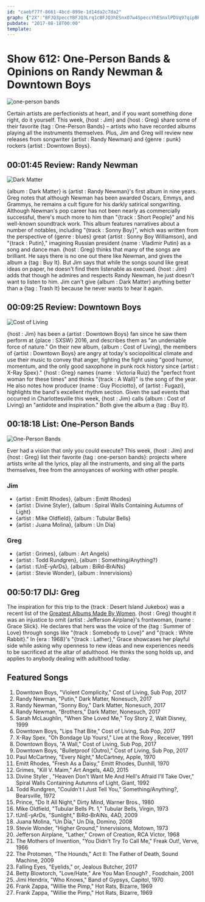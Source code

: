 ```yaml
---
id: "caebf77f-8661-4bcd-899e-1d14da2c7da2"
graph: {"2X":"BFJQ3peccYBFJQ3Lrq1cBFJQ3hESnxO7w4SpeccYhESnxlPDVq97qipBHm1GBQsAMX6cfd","FP":"97qipX6cfd1402X8tXhO1402X2PPXl1402X1bfL81402Xt9mn1k2yFqt9mn18tXhOt9mn197qipBHm1G1bfL8k2yFq","UI":"BFK6tX6cfdBFK6tBHm1GETZoVZSCGsIf6aHcIEI5IDEqmWV7EKQn2gdtF2hYPbHEtyE1w24TN0QrQfRZ0Sdnsr7BMtBF0T4rxG0o","2BT":"BHm1GG6NdZG6NdZuuBkr53mKxWcdu5Wcdu5uuBkr"}
pubdate: "2017-08-18T00:00"
template: 
---
```






# Show 612: One-Person Bands & Opinions on Randy Newman & Downtown Boys

![one-person bands](https://static.soundopinions.org/images/2017/onemanband_web.jpg)

Certain artists are perfectionists at heart, and if you want something done right, do it yourself. This week, {host : Jim} and {host : Greg} share some of their favorite {tag : One-Person Bands} – artists who have recorded albums playing all the instruments themselves. Plus, Jim and Greg will review new releases from songwriter {artist : Randy Newman} and {genre : punk} rockers {artist : Downtown Boys}.



## 00:01:45 Review: Randy Newman

![Dark Matter](https://static.soundopinions.org/assets/612/2X0.jpg)

{album : Dark Matter} is {artist : Randy Newman}'s first album in nine years. Greg notes that although Newman has been awarded Oscars, Emmys, and Grammys, he remains a cult figure for his darkly satirical songwriting. Although Newman's pop career has not been nearly as commercially successful, there's much more to him than "{track : Short People}" and his well-known soundtrack work. This album features narratives about a number of notables, including "{track : Sonny Boy}", which was written from the perspective of {genre : blues} great {artist : Sonny Boy Williamson}, and "{track : Putin}," imagining Russian president {name : Vladimir Putin} as a song and dance man. {host : Greg} thinks that many of the songs are brilliant. He says there is no one out there like Newman, and gives the album a {tag : Buy It}. But Jim says that while the songs sound like great ideas on paper, he doesn't find them listenable as execued. {host : Jim} adds that though he admires and respects Randy Newman, he just doesn't want to listen to him. Jim can't give {album : Dark Matter} anything better than a {tag : Trash It} because he never wants to hear it again.



## 00:09:25 Review: Downtown Boys

![Cost of Living](https://static.soundopinions.org/assets/612/FP0.jpg)

{host : Jim} has been a {artist : Downtown Boys} fan since he saw them perform at {place : SXSW} 2016, and describes them as "an undeniable force of nature." On their new album, {album : Cost of Living}, the members of {artist : Downtown Boys} are angry at today's sociopolitical climate and use their music to convey that anger, fighting the fight using "good humor, momentum, and the only good saxophone in punk rock history since {artist : X-Ray Spex}." {host : Greg} names {name : Victoria Ruiz} the "perfect front woman for these times" and thinks "{track : A Wall}" is the song of the year. He also notes how producer {name : Guy Picciotto}, of {artist : Fugazi},  highlights the band's excellent rhythm section. Given the sad events that occurred in Charlottesville this week, {host : Jim} calls {album : Cost of Living} an "antidote and inspiration."  Both give the album a {tag : Buy It}.



## 00:18:18 List: One-Person Bands

![One-Person Bands](https://static.soundopinions.org/assets/612/UI0.jpg)

Ever had a vision that only you could execute?  This week, {host : Jim} and {host : Greg} list their favorite {tag : one-person bands}: projects where artists write all the lyrics, play all the instruments, and sing all the parts themselves, free from the annoyances of working with other people.


### Jim

- {artist : Emitt Rhodes}, {album : Emitt Rhodes}
- {artist : Divine Styler}, {album : Spiral Walls Containing Autumns of Light}
- {artist : Mike Oldfield}, {album : Tubular Bells}
- {artist : Juana Molina}, {album : Un Día}


### Greg

- {artist : Grimes}, {album : Art Angels}
- {artist : Todd Rundgren}, {album : Something/Anything?}
- {artist : tUnE-yArDs}, {album : BiRd-BrAiNs}
- {artist : Stevie Wonder}, {album : Innervisions}



## 00:50:17 DIJ: Greg

The inspiration for this trip to the {track : Desert Island Jukebox} was a recent list of the [Greatest Albums Made By Women](http://www.npr.org/2017/07/24/538387823/turning-the-tables-150-greatest-albums-made-by-women). {host : Greg} thought it was an injustice to omit {artist : Jefferson Airplane}'s frontwoman, {name : Grace Slick}. He declares that hers was the voice of the {tag : Summer of Love} through songs like "{track : Somebody to Love}" and "{track : White Rabbit}."  In {era : 1968}'s "{track : Lather}," Grace showcases her playful side while asking why openness to new ideas and new experiences needs to be sacrificed at the altar of adulthood. He thinks the song holds up, and applies to anybody dealing with adulthood today.



## Featured Songs

1. Downtown Boys, "Violent Complicity," Cost of Living, Sub Pop, 2017
2. Randy Newman, "Putin," Dark Matter, Nonesuch, 2017
3. Randy Newman, "Sonny Boy," Dark Matter, Nonesuch, 2017
4. Randy Newman, "Brothers," Dark Matter, Nonesuch, 2017
5. Sarah McLaughlin, "When She Loved Me," Toy Story 2, Walt Disney, 1999
6. Downtown Boys, "Lips That Bite," Cost of Living, Sub Pop, 2017
7. X-Ray Spex, "Oh Bondage Up Yours!," Live at the Roxy , Receiver, 1991
8. Downtown Boys, "A Wall," Cost of Living, Sub Pop, 2017
9. Downtown Boys, "Bulletproof (Outro)," Cost of Living, Sub Pop, 2017
10. Paul McCartney, "Every Night," McCartney, Apple, 1970
11. Emitt Rhodes, "Fresh As a Daisy," Emitt Rhodes, Dunhill, 1970
12. Grimes, "Kill V. Maim," Art Angels, 4AD, 2015
13. Divine Styler , "Heaven Don't Want Me And Hell's Afraid I'll Take Over," Spiral Walls Containing Autumns of Light, Giant, 1992
14. Todd Rundgren, "Couldn't I Just Tell You," Something/Anything?, Bearsville, 1972
15. Prince, "Do It All Night," Dirty Mind, Warner Bros., 1980
16. Mike Oldfield, "Tubular Bells Pt. 1," Tubular Bells, Virgin, 1973
17. tUnE-yArDs, "Sunlight," BiRd-BrAiNs, 4AD, 2009
18. Juana Molina, "Un Día," Un Día, Domino, 2008
19. Stevie Wonder, "Higher Ground," Innervisions, Motown, 1973
20. Jefferson Airplane, "Lather," Crown of Creation, RCA Victor, 1968
21. The Mothers of Invention, "You Didn't Try To Call Me," Freak Out!, Verve, 1966
22. The Protomen, "The Hounds," Act II: The Father of Death, Sound Machine, 2009
23. Falling Eyes, "Eyelids," or, Jealous Butcher, 2017
24. Betty Blowtorch, "Love/Hate," Are You Man Enough? , Foodchain, 2001
25. Jimi Hendrix, "Who Knows," Band of Gypsys, Capitol, 1970
26. Frank Zappa, "Willie the Pimp," Hot Rats, Bizarre, 1969
27. Frank Zappa, "Willie the Pimp," Hot Rats, Bizarre, 1969